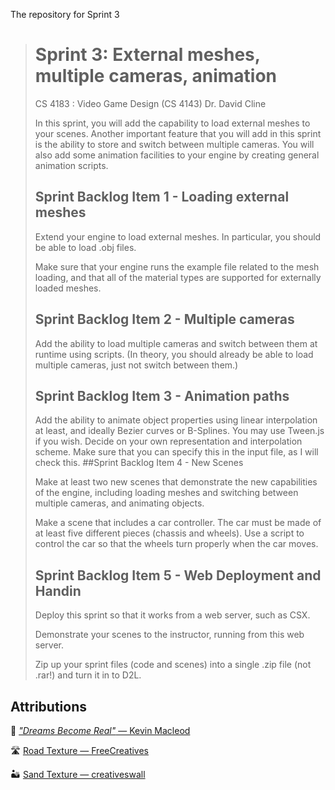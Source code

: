 The repository for Sprint 3

> # Sprint 3: External meshes, multiple cameras, animation
>
> CS 4183 : Video Game Design (CS 4143)
> Dr. David Cline
>
> In this sprint, you will add the capability to load external meshes to your scenes. Another important feature that you will add in this sprint is the ability to store and switch between multiple cameras. You will also add some animation facilities to your engine by creating general animation scripts.
>
> ## Sprint Backlog Item 1 - Loading external meshes
>
> Extend your engine to load external meshes. In particular, you should be able to load .obj files.
>
> Make sure that your engine runs the example file related to the mesh loading, and that all of the material types are supported for externally loaded meshes.
>
> ## Sprint Backlog Item 2 - Multiple cameras
>
> Add the ability to load multiple cameras and switch between them at runtime using scripts. (In theory, you should already be able to load multiple cameras, just not switch between them.)
> ## Sprint Backlog Item 3 - Animation paths
>
> Add the ability to animate object properties using linear interpolation at least, and ideally Bezier curves or B-Splines. You may use Tween.js if you wish. Decide on your own representation and interpolation scheme. Make sure that you can specify this in the input file, as I will check this.
> ##Sprint Backlog Item 4 - New Scenes
>
> Make at least two new scenes that demonstrate the new capabilities of the engine, including loading meshes and switching between multiple cameras, and animating objects.
>
> Make a scene that includes a car controller. The car must be made of at least five different pieces (chassis and wheels). Use a script to control the car so that the wheels turn properly when the car moves.
>
> ## Sprint Backlog Item 5 - Web Deployment and Handin
>
> Deploy this sprint so that it works from a web server, such as CSX.
>
> Demonstrate your scenes to the instructor, running from this web server.
>
> Zip up your sprint files (code and scenes) into a single .zip file (not .rar!) and turn it in to D2L.

## Attributions

🎵 [*"Dreams Become Real"* — Kevin Macleod](https://incompetech.com/wordpress/2015/04/dreams-become-real/)

🛣 [Road Texture — FreeCreatives](https://www.freecreatives.com/textures/road-texture.html)

🏜 [Sand Texture — creativeswall](http://www.creativeswall.com/30-free-sand-textures/)
